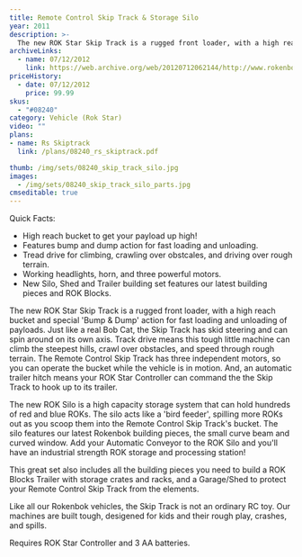 ```yaml
---
title: Remote Control Skip Track & Storage Silo
year: 2011
description: >-
  The new ROK Star Skip Track is a rugged front loader, with a high reach bucket and special 'Bump & Dump' action for fast loading and unloading of payloads.   Just like a real Bob Cat, the Skip Track has skid steering and can spin around on its own axis.  Track drive means this tough little machine can climb the steepest hills, crawl over obstacles, and speed through rough terrain.
archiveLinks:
  - name: 07/12/2012
    link: https://web.archive.org/web/20120712062144/http://www.rokenbok.com/estore/machines/remote-control-skip-track-storage-silo
priceHistory:
  - date: 07/12/2012
    price: 99.99
skus:
  - "#08240"
category: Vehicle (Rok Star)
video: ""
plans:
- name: Rs Skiptrack
  link: /plans/08240_rs_skiptrack.pdf

thumb: /img/sets/08240_skip_track_silo.jpg
images:
  - /img/sets/08240_skip_track_silo_parts.jpg
cmseditable: true
---
```

Quick Facts:
  - High reach bucket to get your payload up high!
  - Features bump and dump action for fast loading and unloading.
  - Tread drive for climbing, crawling over obstcales, and driving over rough terrain.
  - Working headlights, horn, and three powerful motors.
  - New Silo, Shed and Trailer building set features our latest building pieces and ROK Blocks.

The new ROK Star Skip Track is a rugged front loader, with a high reach bucket and special 'Bump & Dump' action for fast loading and unloading of payloads.   Just like a real Bob Cat, the Skip Track has skid steering and can spin around on its own axis.  Track drive means this tough little machine can climb the steepest hills, crawl over obstacles, and speed through rough terrain.  The Remote Control Skip Track has three independent motors, so you can operate the bucket while the vehicle is in motion.  And, an automatic trailer hitch means your ROK Star Controller can command the the Skip Track to hook up to its trailer.

The new ROK Silo is a high capacity storage system that can hold hundreds of red and blue ROKs.  The silo acts like a 'bird feeder', spilling more ROKs out as you scoop them into the Remote Control Skip Track's bucket.  The silo features our latest Rokenbok building pieces, the small curve beam and curved window.  Add your Automatic Conveyor to the ROK Silo and you'll have an industrial strength ROK storage and processing station!

This great set also includes all the building pieces you need to build a ROK Blocks Trailer with storage crates and racks, and a Garage/Shed to protect your Remote Control Skip Track from the elements.

Like all our Rokenbok vehicles, the Skip Track is not an ordinary RC toy. Our machines are built tough, desigened for kids and their rough play, crashes, and spills.

Requires ROK Star Controller and 3 AA batteries.

